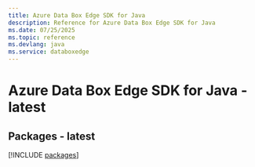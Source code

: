 ```yaml
---
title: Azure Data Box Edge SDK for Java
description: Reference for Azure Data Box Edge SDK for Java
ms.date: 07/25/2025
ms.topic: reference
ms.devlang: java
ms.service: databoxedge
---
```

# Azure Data Box Edge SDK for Java - latest
## Packages - latest
[!INCLUDE [packages](data-box-edge-index.md)]